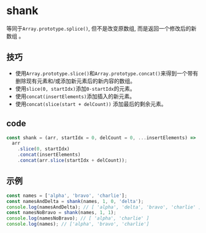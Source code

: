 # shank

等同于`Array.prototype.splice()`, 但不是改变原数组, 而是返回一个修改后的新数组 。

## 技巧

- 使用`Array.prototype.slice()`和`Array.prototype.concat()`来得到一个带有删除现有元素和/或添加新元素后的新内容的数组。
- 使用`slice(0, startIdx)`添加`0-startIdx`的元素。
- 使用`concat(insertElements)`添加插入的新元素。
- 使用`concat(slice(start + delCount))` 添加最后的剩余元素。

## code

```js
const shank = (arr, startIdx = 0, delCount = 0, ...insertElements) =>
  arr
    .slice(0, startIdx)
    .concat(insertElements)
    .concat(arr.slice(startIdx + delCount));
```

## 示例

```js
const names = ['alpha', 'bravo', 'charlie'];
const namesAndDelta = shank(names, 1, 0, 'delta');
console.log(namesAndDelta); // [ 'alpha', 'delta', 'bravo', 'charlie' ]
const namesNoBravo = shank(names, 1, 1);
console.log(namesNoBravo); // [ 'alpha', 'charlie' ]
console.log(names); // ['alpha', 'bravo', 'charlie']
```
